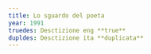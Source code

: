```yaml
---
title: Lo sguardo del poeta
year: 1991
truedes: Desctizione eng **true**
dupldes: Desctizione ita **duplicata**
---
```

